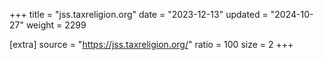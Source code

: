 +++
title = "jss.taxreligion.org"
date = "2023-12-13"
updated = "2024-10-27"
weight = 2299

[extra]
source = "https://jss.taxreligion.org/"
ratio = 100
size = 2
+++
